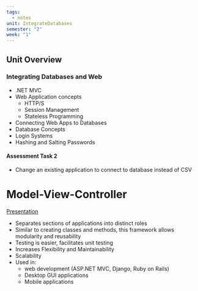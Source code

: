 ```yaml
---
tags:
  - notes
unit: IntegrateDatabases
semester: "2"
week: "1"
---
```

## Unit Overview
### Integrating Databases and Web
- .NET MVC
- Web Application concepts
	- HTTP/S
	- Session Management
	- Stateless Programming
- Connecting Web Apps to Databases
- Database Concepts
- Login Systems
- Hashing and Salting Passwords
#### Assessment Task 2
- Change an existing application to connect to database instead of CSV

# Model-View-Controller
[Presentation](../TeachingContent/MVC.pdf)
- Separates sections of applications into distinct roles
- Similar to creating classes and methods, this framework allows modularity and reusability
- Testing is easier, facilitates unit testing
- Increases Flexibility and Maintainability
- Scalability
- Used in:
	- web development (ASP.NET MVC, Django, Ruby on Rails)
	- Desktop GUI applications
	- Mobile applications
